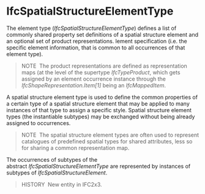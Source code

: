 # IfcSpatialStructureElementType

The element type (_IfcSpatialStructureElementType_) defines a list of commonly shared property set definitions of a spatial structure element and an optional set of product representations. lement specification (i.e. the specific element information, that is common to all occurrences of that element type).
<!-- end of short definition -->

> NOTE  The product representations are defined as representation maps (at the level of the supertype _IfcTypeProduct_, which gets assigned by an element occurrence instance through the _IfcShapeRepresentation.Item[1]_ being an _IfcMappedItem_.
>

A spatial structure element type is used to define the common properties of a certain type of a spatial structure element that may be applied to many instances of that type to assign a specific style. Spatial structure element types (the instantiable subtypes) may be exchanged without being already assigned to occurrences.

> NOTE  The spatial structure element types are often used to represent catalogues of predefined spatial types for shared attributes, less so for sharing a common representation map.

The occurrences of subtypes of the abstract _IfcSpatialStructureElementType_ are represented by instances of subtypes of _IfcSpatialStructureElement_.

> HISTORY  New entity in IFC2x3.
